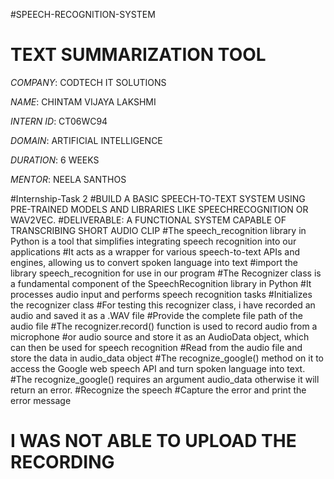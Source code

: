 #SPEECH-RECOGNITION-SYSTEM

# TEXT SUMMARIZATION TOOL

*COMPANY*: CODTECH IT SOLUTIONS

*NAME*: CHINTAM VIJAYA LAKSHMI

*INTERN ID*: CT06WC94

*DOMAIN*: ARTIFICIAL INTELLIGENCE

*DURATION*: 6 WEEKS

*MENTOR*: NEELA SANTHOS

#Internship-Task 2
#BUILD A BASIC SPEECH-TO-TEXT SYSTEM USING PRE-TRAINED MODELS AND LIBRARIES LIKE SPEECHRECOGNITION OR WAV2VEC.
#DELIVERABLE: A FUNCTIONAL SYSTEM CAPABLE OF TRANSCRIBING SHORT AUDIO CLIP
#The speech_recognition library in Python is a tool that simplifies integrating speech recognition into our applications
#It acts as a wrapper for various speech-to-text APIs and engines, allowing us to convert spoken language into text
#import the library speech_recognition for use in our program
#The Recognizer class is a fundamental component of the SpeechRecognition library in Python
#It processes audio input and performs speech recognition tasks 
#Initializes the recognizer class
#For testing this recognizer class, i have recorded an audio and saved it as a .WAV file
#Provide the complete file path of the audio file
#The recognizer.record() function is used to record audio from a microphone
#or audio source and store it as an AudioData object, which can then be used for speech recognition
#Read from the audio file and store the data in audio_data object
#The recognize_google() method on it to access the Google web speech API and turn spoken language into text. 
#The recognize_google() requires an argument audio_data otherwise it will return an error.
#Recognize the speech
#Capture the error and print the error message    
# I WAS NOT ABLE TO UPLOAD THE RECORDING
